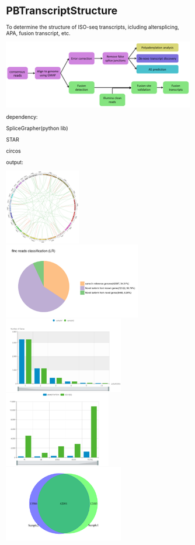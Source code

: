 # PBTranscriptStructure
To determine the structure of ISO-seq transcripts, icluding altersplicing, APA, fusion transcript, etc.

<p align="center">
  <img src="examplePlots/gene_structure_annot.png" width=800">
</p>

dependency:

SpliceGrapher(python lib)

STAR

circos

output:

<p>
  <img src="examplePlots/circos.png" height=200"> &nbsp; &nbsp; &nbsp;
  <img src="examplePlots/isotype.png" height=200"> &nbsp; &nbsp; &nbsp;
  <img src="examplePlots/APA.png" height=200"> &nbsp; &nbsp; &nbsp;
  <img src="examplePlots/AS.png" height=200"> &nbsp; &nbsp; &nbsp;
  <img src="examplePlots/isoform_venn.png" height=200">
</p>
